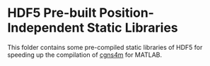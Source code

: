 # HDF5 Pre-built Position-Independent Static Libraries #

This folder contains some pre-compiled static libraries of HDF5 for speeding up
the compilation of [cgns4m](https://github.com/numgeom/cgns4m) for MATLAB.
